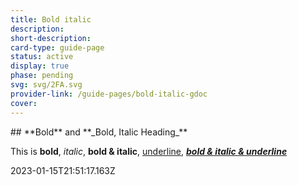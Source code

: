 ```yaml
---
title: Bold italic
description: 
short-description: 
card-type: guide-page
status: active
display: true
phase: pending
svg: svg/2FA.svg
provider-link: /guide-pages/bold-italic-gdoc
cover: 
---
```

<div class="content-section">
<div class="section-container" markdown="1">
## **Bold** and **_Bold, Italic Heading_**


This is **bold**, _italic_, **bold & italic**, <ins>underline</ins>, **_<ins>bold & italic & underline</ins>_**
</div>
</div> 2023-01-15T21:51:17.163Z